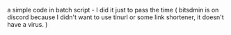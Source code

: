 a simple code in batch script - I did it just to pass the time ( bitsdmin is on discord because I didn't want to use tinurl or some link shortener, it doesn't have a virus. ) 

